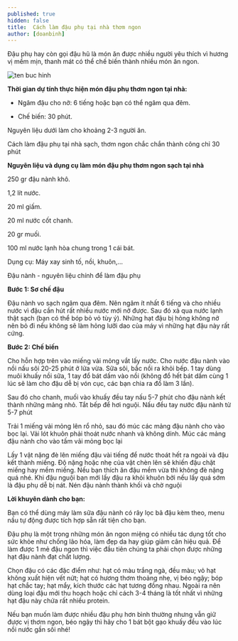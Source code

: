 ```yaml
---
published: true
hidden: false
title:  Cách làm đậu phụ tại nhà thơm ngon
author: [doanbinh] 
---
```

Đậu phụ hay còn gọi đậu hũ là món ăn được nhiều người yêu thích vì hương vị mềm mịn, thanh mát có thể chế biến thành nhiều món ăn ngon.

![ten buc hinh](https://cdn.tgdd.vn/Files/2018/06/29/1098216/cach-lam-dau-phu-tai-nha-sach-thom-ngon-chac-chan-thanh-cong-chi-30-phut.jpg "ten buc hinh")

**Thời gian dự tính thực hiện món đậu phụ thơm ngon tại nhà:**

- Ngâm đậu cho nở: 6 tiếng hoặc bạn có thể ngâm qua đêm.

- Chế biến: 30 phút.

Nguyên liệu dưới làm cho khoảng 2-3 người ăn.

Cách làm đậu phụ tại nhà sạch, thơm ngon chắc chắn thành công chỉ 30 phút

**Nguyên liệu và dụng cụ làm món đậu phụ thơm ngon sạch tại nhà**

250 gr đậu nành khô.

1,2 lít nước.

20 ml giấm.

20 ml nước cốt chanh.

20 gr muối.

100 ml nước lạnh hòa chung trong 1 cái bát.

Dụng cụ: Máy xay sinh tố, nồi, khuôn,...

Đậu nành - nguyên liệu chính để làm đậu phụ

**Bước 1: Sơ chế đậu**

Đậu nành vo sạch ngâm qua đêm. Nên ngâm ít nhất 6 tiếng và cho nhiều nước vì đậu cần hút rất nhiều nước mới nở được. Sau đó xả qua nước lạnh thật sạch (bạn có thể bóp bỏ vỏ tùy ý). 
Những hạt đậu bị hỏng không nở nên bỏ đi nếu không sẽ làm hỏng lưỡi dao của máy vì những hạt đậu này rất cứng.

**Bước 2: Chế biến**

Cho hỗn hợp trên vào miếng vải mỏng vắt lấy nước. Cho nước đậu nành vào nồi nấu sôi 20-25 phút ở lửa vừa.
Sữa sôi, bắc nồi ra khỏi bếp. 1 tay dùng muôi khuấy nồi sữa, 1 tay đổ bát dấm vào nồi (không đổ hết bát dấm cùng 1 lúc sẽ làm cho đậu dễ bị vón cục, các bạn chia ra đổ làm 3 lần).

Sau đó cho chanh, muối vào khuấy đều tay nấu 5-7 phút cho đậu nành kết thành những mảng nhỏ. Tắt bếp để hơi nguội.
Nấu đều tay nước đậu nành từ 5-7 phút

Trải 1 miếng vải mỏng lên rổ nhỏ, sau đó múc các mảng đậu nành cho vào bọc lại. Vải lót khuôn phải thoát nước nhanh và không dính.
Múc các mảng đậu nành cho vào tấm vải mỏng bọc lại

Lấy 1 vật nặng đè lên miếng đậu vài tiếng để nước thoát hết ra ngoài và đậu kết thành miếng. Độ nặng hoặc nhẹ của vật chèn lên sẽ khiến đậu chặt miếng hay mềm miếng. Nếu bạn thích ăn đậu mềm vừa thì không đè nặng quá nhé.
Khi đậu nguội bạn mới lấy đậu ra khỏi khuôn bởi nếu lấy quá sớm là đậu phụ dễ bị nát. 
Nén đậu nành thành khối và chờ nguội

**Lời khuyên dành cho bạn:**

Bạn có thể dùng máy làm sữa đậu nành có rây lọc bã đậu kèm theo, menu nấu tự động được tích hợp sẵn rất tiện cho bạn.

Đậu phụ là một trong những món ăn ngon miệng có nhiều tác dụng tốt cho sức khỏe như chống lão hóa, làm đẹp da hay giúp giảm cân hiệu quả. Để làm được 1 mẻ đậu ngon thì việc đầu tiên chúng ta phải chọn được những hạt đậu nành đạt chất lượng.

Chọn đậu có các đặc điểm như: hạt có màu trắng ngà, đều màu; vỏ hạt không xuất hiện vết nứt; hạt có hương thơm thoảng nhẹ, vị béo ngậy; bóp hạt chắc tay; hạt mẩy, kích thước các hạt tương đồng nhau. Ngoài ra nên dùng loại đậu mới thu hoạch hoặc chỉ cách 3-4 tháng là tốt nhất vì những hạt đậu này chứa rất nhiều protein.

Nếu bạn muốn làm được nhiều đậu phụ hơn bình thường nhưng vẫn giữ được vị thơm ngon, béo ngậy thì hãy cho 1 bát bột gạo khuấy đều vào lúc nồi nước gần sôi nhé!